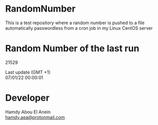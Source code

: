 # RandomNumber    
This is a test repository where a random number is pushed to a file automatically passwordless from a cron job in my Linux CentOS server    
# Random Number of the last run   
21529
      
Last update (GMT +1)    
07/01/22 00:00:01
# Developer    
Hamdy Abou El Anein   
hamdy.aea@protonmail.com
